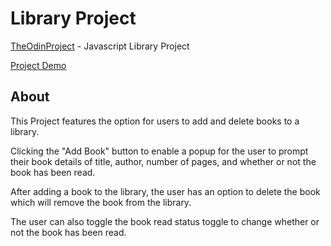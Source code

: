 # Library Project

[TheOdinProject](https://www.theodinproject.com/lessons/node-path-javascript-library) - Javascript Library Project

[Project Demo](https://phammings.github.io/library/)

## About

This Project features the option for users to add and delete books to a library.

Clicking the "Add Book" button to enable a popup for the user to prompt their book details of title, author, number of pages, and whether or not the book has been read.

After adding a book to the library, the user has an option to delete the book which will remove the book from the library.

The user can also toggle the book read status toggle to change whether or not the book has been read.
